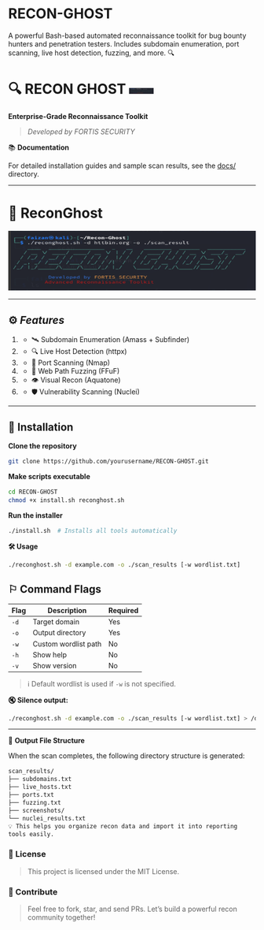 # RECON-GHOST

A powerful Bash-based automated reconnaissance toolkit for bug bounty hunters and penetration testers. Includes subdomain enumeration, port scanning, live host detection, fuzzing, and more. 🔍


# 🔍 RECON GHOST <img src="screenshot.png" width="50"> 

**Enterprise-Grade Reconnaissance Toolkit**  
> *Developed by FORTIS SECURITY*  


 📚 **Documentation**

For detailed installation guides and sample scan results, see the [docs/](/docs/) directory.


---

# 📸 ReconGhost

<img src="screenshot.png" width="900">

---


## ⚙️ *Features*

1. - 🛰️ Subdomain Enumeration (Amass + Subfinder)
2. - 🔍 Live Host Detection (httpx)
3. - 🔌 Port Scanning (Nmap)
4. - 📂 Web Path Fuzzing (FFuF)
5. - 👁️ Visual Recon (Aquatone)
6. - 🛡️ Vulnerability Scanning (Nuclei)

---

## 🔗 **Installation**

 **Clone the repository**
```bash
git clone https://github.com/yourusername/RECON-GHOST.git
```

**Make scripts executable**
```bash
cd RECON-GHOST
chmod +x install.sh reconghost.sh
```

**Run the installer**
```bash
./install.sh  # Installs all tools automatically
```

**🛠 Usage**
```bash
./reconghost.sh -d example.com -o ./scan_results [-w wordlist.txt]
```


## ⚐  Command Flags

| Flag | Description          | Required |
|------|----------------------|----------|
| `-d` | Target domain        | Yes      |
| `-o` | Output directory     | Yes      |
| `-w` | Custom wordlist path | No       |
| `-h` | Show help            | No       |
| `-v` | Show version         | No       |


> ℹ️ Default wordlist is used if `-w` is not specified.  



**🔇 Silence output:**
```bash
./reconghost.sh -d example.com -o ./scan_results [-w wordlist.txt] > /dev/null 2>&1
```

---


📂 **Output File Structure**

When the scan completes, the following directory structure is generated:

```
scan_results/
├── subdomains.txt
├── live_hosts.txt
├── ports.txt
├── fuzzing.txt
├── screenshots/
└── nuclei_results.txt
💡 This helps you organize recon data and import it into reporting tools easily.
```



### 📄 License
> This project is licensed under the MIT License.

### 🤝 Contribute
> Feel free to fork, star, and send PRs.
> Let’s build a powerful recon community together! 


